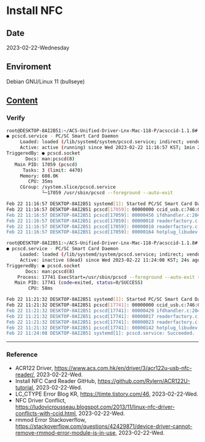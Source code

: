 # Install NFC 

## Date

2023-02-22-Wednesday

## Enviroment

Debian GNU/Linux 11 (bullseye)

## [Content](https://github.com/Rylern/ACR122U-tutorial)

### Verify

```Bash
root@DESKTOP-8AI2B51:~/ACS-Unified-Driver-Lnx-Mac-118-P/acsccid-1.1.8# systemctl status pcscd
● pcscd.service - PC/SC Smart Card Daemon
     Loaded: loaded (/lib/systemd/system/pcscd.service; indirect; vendor preset: enabled)
     Active: active (running) since Wed 2023-02-22 11:16:57 KST; 1min 24s ago
TriggeredBy: ● pcscd.socket
       Docs: man:pcscd(8)
   Main PID: 17059 (pcscd)
      Tasks: 3 (limit: 4470)
     Memory: 608.0K
        CPU: 35ms
     CGroup: /system.slice/pcscd.service
             └─17059 /usr/sbin/pcscd --foreground --auto-exit

Feb 22 11:16:57 DESKTOP-8AI2B51 systemd[1]: Started PC/SC Smart Card Daemon.
Feb 22 11:16:57 DESKTOP-8AI2B51 pcscd[17059]: 00000000 ccid_usb.c:746:OpenUSBByName() Can't claim interface 1/5: LIBUSB_ERROR_BUSY
Feb 22 11:16:57 DESKTOP-8AI2B51 pcscd[17059]: 00000456 ifdhandler.c:204:CreateChannelByNameOrChannel() failed
Feb 22 11:16:57 DESKTOP-8AI2B51 pcscd[17059]: 00000018 readerfactory.c:1120:RFInitializeReader() Open Port 0x200000 Failed (usb:072f/2200:libudev:0:/dev/bus/usb/001/005)
Feb 22 11:16:57 DESKTOP-8AI2B51 pcscd[17059]: 00000010 readerfactory.c:380:RFAddReader() ACS ACR122U init failed.
Feb 22 11:16:57 DESKTOP-8AI2B51 pcscd[17059]: 00000164 hotplug_libudev.c:526:HPAddDevice() Failed adding USB device: ACS ACR122U
```

```Bash
root@DESKTOP-8AI2B51:~/ACS-Unified-Driver-Lnx-Mac-118-P/acsccid-1.1.8# systemctl status pcscd
● pcscd.service - PC/SC Smart Card Daemon
     Loaded: loaded (/lib/systemd/system/pcscd.service; indirect; vendor preset: enabled)
     Active: inactive (dead) since Wed 2023-02-22 11:24:08 KST; 24s ago
TriggeredBy: ● pcscd.socket
       Docs: man:pcscd(8)
    Process: 17741 ExecStart=/usr/sbin/pcscd --foreground --auto-exit (code=exited, status=0/SUCCESS)
   Main PID: 17741 (code=exited, status=0/SUCCESS)
        CPU: 58ms

Feb 22 11:21:32 DESKTOP-8AI2B51 systemd[1]: Started PC/SC Smart Card Daemon.
Feb 22 11:21:32 DESKTOP-8AI2B51 pcscd[17741]: 00000000 ccid_usb.c:746:OpenUSBByName() Can't claim interface 1/5: LIBUSB_ERROR_BUSY
Feb 22 11:21:32 DESKTOP-8AI2B51 pcscd[17741]: 00000429 ifdhandler.c:204:CreateChannelByNameOrChannel() failed
Feb 22 11:21:32 DESKTOP-8AI2B51 pcscd[17741]: 00000017 readerfactory.c:1120:RFInitializeReader() Open Port 0x200000 Failed (usb:072f/2200:libudev:0:/dev/bus/usb/001/005)
Feb 22 11:21:32 DESKTOP-8AI2B51 pcscd[17741]: 00000023 readerfactory.c:380:RFAddReader() ACS ACR122U init failed.
Feb 22 11:21:32 DESKTOP-8AI2B51 pcscd[17741]: 00000142 hotplug_libudev.c:526:HPAddDevice() Failed adding USB device: ACS ACR122U
Feb 22 11:24:08 DESKTOP-8AI2B51 systemd[1]: pcscd.service: Succeeded.
```

---

### Reference
- ACR122 Driver, https://www.acs.com.hk/en/driver/3/acr122u-usb-nfc-reader/, 2023-02-22-Wed.
- Install NFC Card Reader GitHub, https://github.com/Rylern/ACR122U-tutorial, 2023-02-22-Wed.
- LC_CTYPE Error Blog KR, https://timte.tistory.com/46, 2023-02-22-Wed.
- NFC Driver Conflict, https://ludovicrousseau.blogspot.com/2013/11/linux-nfc-driver-conflicts-with-ccid.html, 2023-02-22-Wed.
- rmmod Error Stackoverflow, https://stackoverflow.com/questions/42429871/device-driver-cannot-remove-rmmod-error-module-is-in-use, 2023-02-22-Wed.
